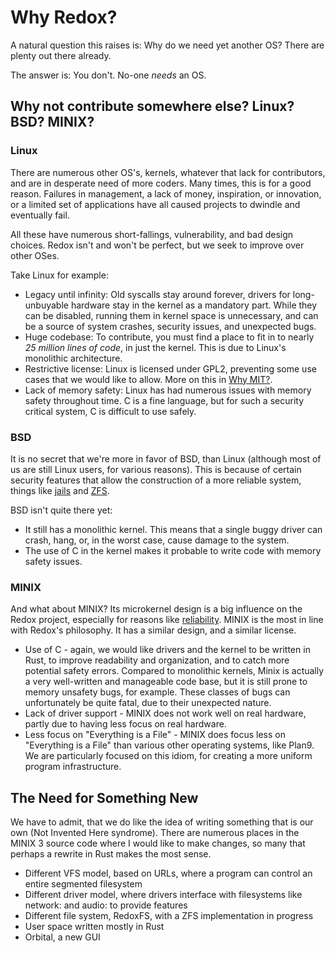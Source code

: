 Why Redox?
==========

A natural question this raises is: Why do we need yet another OS? There are plenty out there already.

The answer is: You don't. No-one _needs_ an OS.

Why not contribute somewhere else? Linux? BSD? MINIX?
-----------------------------------------------------

### Linux
There are numerous other OS's, kernels, whatever that lack for contributors, and are in desperate need of more coders. Many times, this is for a good reason. Failures in management, a lack of money, inspiration, or innovation, or a limited set of applications have all caused projects to dwindle and eventually fail.

All these have numerous short-fallings, vulnerability, and bad design choices. Redox isn't and won't be perfect, but we seek to improve over other OSes.

Take Linux for example:

- Legacy until infinity: Old syscalls stay around forever, drivers for long-unbuyable hardware stay in the kernel as a mandatory part. While they can be disabled, running them in kernel space is unnecessary, and can be a source of system crashes, security issues, and unexpected bugs.
- Huge codebase: To contribute, you must find a place to fit in to nearly _25 million lines of code_, in just the kernel. This is due to Linux's monolithic architecture.
- Restrictive license: Linux is licensed under GPL2, preventing some use cases that we would like to allow. More on this in [Why MIT?].
- Lack of memory safety: Linux has had numerous issues with memory safety throughout time. C is a fine language, but for such a security critical system, C is difficult to use safely.

### BSD

It is no secret that we're more in favor of BSD, than Linux (although most of us are still Linux users, for various reasons). This is because of certain security features that allow the construction of a more reliable system, things like [jails] and [ZFS].

BSD isn't quite there yet:

- It still has a monolithic kernel. This means that a single buggy driver can crash, hang, or, in the worst case, cause damage to the system.
- The use of C in the kernel makes it probable to write code with memory safety issues.

### MINIX

And what about MINIX? Its microkernel design is a big influence on the Redox project, especially for reasons like [reliability]. MINIX is the most in line with Redox's philosophy. It has a similar design, and a similar license.

- Use of C - again, we would like drivers and the kernel to be written in Rust, to improve readability and organization, and to catch more potential safety errors. Compared to monolithic kernels, Minix is actually a very well-written and manageable code base, but it is still prone to memory unsafety bugs, for example. These classes of bugs can unfortunately be quite fatal, due to their unexpected nature.
- Lack of driver support - MINIX does not work well on real hardware, partly due to having less focus on real hardware.
- Less focus on "Everything is a File" - MINIX does focus less on "Everything is a File" than various other operating systems, like Plan9. We are particularly focused on this idiom, for creating a more uniform program infrastructure.

The Need for Something New
--------------------------

We have to admit, that we do like the idea of writing something that is our own (Not Invented Here syndrome). There are numerous places in the MINIX 3 source code where I would like to make changes, so many that perhaps a rewrite in Rust makes the most sense.

- Different VFS model, based on URLs, where a program can control an entire segmented filesystem
- Different driver model, where drivers interface with filesystems like network: and audio: to provide features
- Different file system, RedoxFS, with a ZFS implementation in progress
- User space written mostly in Rust
- Orbital, a new GUI

[Why MIT?]: why_mit.html
[jails]: https://www.freebsd.org/doc/handbook/jails.html
[ZFS]: https://www.freebsd.org/doc/handbook/zfs.html
[reliability]: http://wiki.minix3.org/doku.php?id=www:documentation:reliability
